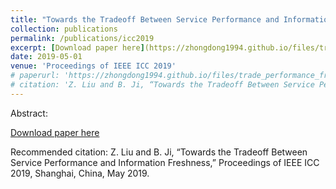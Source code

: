 ```yaml
---
title: "Towards the Tradeoff Between Service Performance and Information Freshness"
collection: publications
permalink: /publications/icc2019
excerpt: [Download paper here](https://zhongdong1994.github.io/files/trade_performance_freshness__ICC_.pdf)
date: 2019-05-01
venue: 'Proceedings of IEEE ICC 2019'
# paperurl: 'https://zhongdong1994.github.io/files/trade_performance_freshness__ICC_.pdf'
# citation: 'Z. Liu and B. Ji, “Towards the Tradeoff Between Service Performance and Information Freshness,” Proceedings of IEEE ICC 2019, Shanghai, China, May 2019.'
---
```

Abstract: 

[Download paper here](https://zhongdong1994.github.io/files/trade_performance_freshness__ICC_.pdf)

Recommended citation: Z. Liu and B. Ji, “Towards the Tradeoff Between Service Performance and Information Freshness,” Proceedings of IEEE ICC 2019, Shanghai, China, May 2019.
